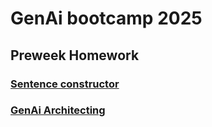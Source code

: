 # GenAi bootcamp 2025

## Preweek Homework
### [Sentence constructor](https://github.com/FuniLfuni/free-genai-bootcamp-2025/tree/main/sentence-constructor)
### [GenAi Architecting](https://github.com/FuniLfuni/free-genai-bootcamp-2025/tree/main/Genai-architecting)

